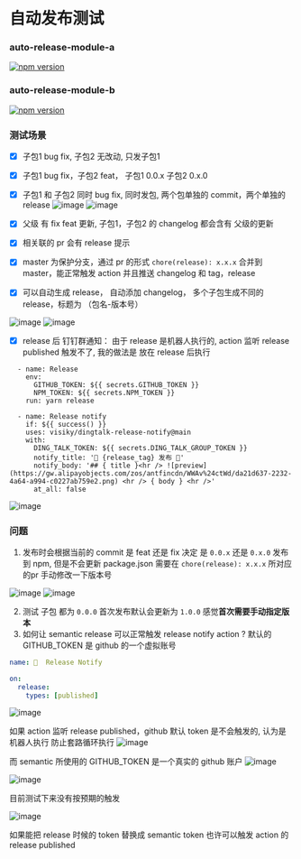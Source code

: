 # 自动发布测试

### auto-release-module-a

<a href="https://badge.fury.io/js/auto-release-module-a" title="npm">
<img src="https://img.shields.io/npm/v/auto-release-module-a.svg?style=flat-square" alt="npm version"/>
</a>

### auto-release-module-b

<a href="https://badge.fury.io/js/auto-release-module-b" title="npm">
<img src="https://img.shields.io/npm/v/auto-release-module-b.svg?style=flat-square" alt="npm version"/>
</a>

### 测试场景

- [x] 子包1 bug fix, 子包2 无改动, 只发子包1
- [x] 子包1 bug fix，子包2 feat， 子包1 0.0.x  子包2 0.x.0
- [x] 子包1 和 子包2 同时 bug fix, 同时发包, 两个包单独的 commit，两个单独的 release
![image](https://user-images.githubusercontent.com/21015895/137615464-c86ce270-5b43-463b-9a98-3bf5aa9b74be.png)
![image](https://user-images.githubusercontent.com/21015895/137615575-4d012c44-3fdf-4028-92da-e1f3c3798b01.png)


- [x] 父级 有 fix feat 更新, 子包1，子包2 的 changelog 都会含有 父级的更新
- [x] 相关联的 pr 会有 release 提示
- [x] master 为保护分支，通过 pr 的形式 `chore(release): x.x.x` 合并到 master，能正常触发 action 并且推送 changelog 和 tag，release
- [x] 可以自动生成 release， 自动添加 changelog， 多个子包生成不同的 release，标题为 （包名-版本号）

![image](https://user-images.githubusercontent.com/21015895/137594106-2e7abba2-2b8e-4a72-8b64-5ba0722dbfdb.png)
![image](https://user-images.githubusercontent.com/21015895/137594255-b460d4a8-bf20-42c4-9c18-8686f8b52dc5.png)

- [x] release 后 钉钉群通知： 由于 release 是机器人执行的, action 监听 release published 触发不了, 我的做法是 放在 release 后执行

```
  - name: Release
    env:
      GITHUB_TOKEN: ${{ secrets.GITHUB_TOKEN }}
      NPM_TOKEN: ${{ secrets.NPM_TOKEN }}
    run: yarn release

  - name: Release notify
    if: ${{ success() }}
    uses: visiky/dingtalk-release-notify@main
    with:
      DING_TALK_TOKEN: ${{ secrets.DING_TALK_GROUP_TOKEN }}
      notify_title: '🎉 {release_tag} 发布 🎉'
      notify_body: '## { title }<hr /> ![preview](https://gw.alipayobjects.com/zos/antfincdn/WWAv%24ctWd/da21d637-2232-4a64-a994-c0227ab759e2.png) <hr /> { body } <hr />'
      at_all: false
```
![image](https://user-images.githubusercontent.com/21015895/137616518-81ceae08-6d15-4900-85d5-217282868859.png)



### 问题

1. 发布时会根据当前的 commit 是 feat 还是 fix 决定 是 `0.0.x` 还是 `0.x.0` 发布到 npm, 但是不会更新 package.json 需要在 `chore(release): x.x.x` 所对应的pr 手动修改一下版本号

![image](https://user-images.githubusercontent.com/21015895/137594169-858c7bef-d890-4f90-bef4-1e8591982394.png)
![image](https://user-images.githubusercontent.com/21015895/137594174-97131cd7-03f6-4603-9957-49bf214f59fd.png)

2. 测试 子包 都为 `0.0.0` 首次发布默认会更新为 `1.0.0` 感觉**首次需要手动指定版本**
3. 如何让 semantic release 可以正常触发 release notify action ? 默认的 GITHUB_TOKEN 是 github 的一个虚拟账号

```yml
name: 🎉  Release Notify

on:
  release:
    types: [published]
```

![image](https://user-images.githubusercontent.com/21015895/137614074-f6dc253c-0f04-40b3-bfdd-6f6bddb08871.png)

如果 action 监听 release published，github 默认 token 是不会触发的, 认为是机器人执行 防止套路循环执行
![image](https://user-images.githubusercontent.com/21015895/137614111-81e0ec34-5c07-46b4-a1d2-6da18c222231.png)


而 semantic 所使用的 GITHUB_TOKEN 是一个真实的 github 账户
![image](https://user-images.githubusercontent.com/21015895/137614047-92fc69a2-c714-4419-bc07-a3a44394c8a6.png)

![image](https://user-images.githubusercontent.com/21015895/137614051-662556d8-f304-4786-a6a8-e3bbd712f2bf.png)

目前测试下来没有按预期的触发

![image](https://user-images.githubusercontent.com/21015895/137616585-67bb37b4-b7ee-469d-8e63-9b58c8b5e37c.png)

如果能把 release 时候的 token 替换成 semantic token 也许可以触发 action 的 release published




